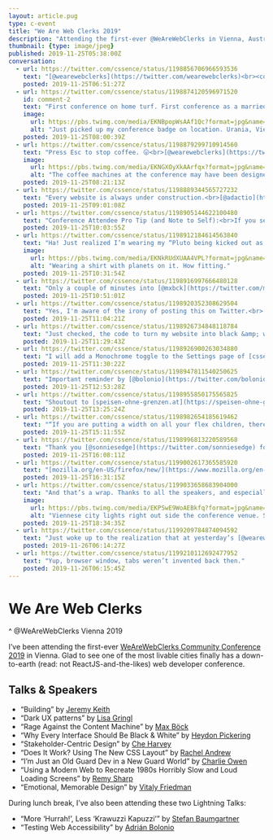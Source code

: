 ```yaml
---
layout: article.pug
type: c-event
title: "We Are Web Clerks 2019"
description: "Attending the first-ever @WeAreWebClerks in Vienna, Austria. Yes, on home turf!"
thumbnail: {type: image/jpeg}
published: 2019-11-25T05:38:00Z
conversation:
  - url: https://twitter.com/cssence/status/1198856706966593536
    text: "[@wearewebclerks](https://twitter.com/wearewebclerks)<br><code>-vienna-appearance: beautiful !important;</code><br>[cssence.com/2019/we-are-web-clerks](/2019/we-are-web-clerks/)"
    posted: 2019-11-25T06:51:27Z
  - url: https://twitter.com/cssence/status/1198874120596971520
    id: comment-2
    text: "First conference on home turf. First conference as a married man. Let’s do this.<br>[@wearewebclerks](https://twitter.com/wearewebclerks) #webclerks"
    image:
      url: https://pbs.twimg.com/media/EKNBpopWsAAf1Qc?format=jpg&name=large
      alt: "Just picked up my conference badge on location. Urania, Vienna, Austria."
    posted: 2019-11-25T08:00:39Z
  - url: https://twitter.com/cssence/status/1198879299710914560
    text: "Press Esc to stop coffee. 😛<br>[@wearewebclerks](https://twitter.com/wearewebclerks) #webclerks"
    image:
      url: https://pbs.twimg.com/media/EKNGXOyXkAArfqx?format=jpg&name=medium
      alt: "The coffee machines at the conference may have been designed by a developer."
    posted: 2019-11-25T08:21:13Z
  - url: https://twitter.com/cssence/status/1198889344565727232
    text: "Every website is always under construction.<br>[@adactio](https://twitter.com/adactio) #webclerks<br>Yes.<br>[cssence.com/2019/just-launch](/2019/just-launch/)"
    posted: 2019-11-25T09:01:08Z
  - url: https://twitter.com/cssence/status/1198905144622100480
    text: "Conference Attendee Pro Tip (and Note to Self):<br>If you see a speaker,<br>don’t be shy,<br>just say “Hi!”<br>#webclerks"
    posted: 2019-11-25T10:03:55Z
  - url: https://twitter.com/cssence/status/1198912184614563840
    text: "Ha! Just realized I’m wearing my “Pluto being kicked out as a planet” T-shirt at <span lang=\"de\">Urania Sternwarte. </span>#webclerks #coincidence"
    image:
      url: https://pbs.twimg.com/media/EKNkRUdXUAA4VPL?format=jpg&name=large
      alt: "Wearing a shirt with planets on it. How fitting."
    posted: 2019-11-25T10:31:54Z
  - url: https://twitter.com/cssence/status/1198916997666480128
    text: "Only a couple of minutes into [@mxbck](https://twitter.com/mxbck)’s talk at #webclerks and my neck hurts from constant nodding. #IndieWeb [cssence.com/2019/leaving-social-sites](/2019/leaving-social-sites/)"
    posted: 2019-11-25T10:51:01Z
  - url: https://twitter.com/cssence/status/1198920352308629504
    text: "Yes, I'm aware of the irony of posting this on Twitter.<br>[cssence.com/2015/own-your-own-data](/2015/own-your-own-data/)"
    posted: 2019-11-25T11:04:21Z
  - url: https://twitter.com/cssence/status/1198926734848118784
    text: "Just checked, the code to turn my website into black &amp; white fits into a tweet.<br><br><code>:root, .card, .browse a {<br>&nbsp; --color-accent: var(--color-dark);<br>}<br>.mood, nav .browse a, .imprint {<br>&nbsp; --color-accent: var(--color-lighter);<br>}</code><br><br>[@heydonworks](https://twitter.com/heydonworks) #webclerks"
    posted: 2019-11-25T11:29:43Z
  - url: https://twitter.com/cssence/status/1198926900263034880
    text: "I will add a Monochrome toggle to the Settings page of [cssence.com](https://cssence.com/).<br><br>As soon as I have a Settings page."
    posted: 2019-11-25T11:30:22Z
  - url: https://twitter.com/cssence/status/1198947811540250625
    text: "Important reminder by [@bolonio](https://twitter.com/bolonio) that Accessibility should be part of the overall process and not something that can be fixed later.<br>Couldn’t agree more. #webclerks<br>[cssence.com/2017/accessibility-for-everyone](/2017/accessibility-for-everyone/)"
    posted: 2019-11-25T12:53:28Z
  - url: https://twitter.com/cssence/status/1198955850175565825
    text: "Shoutout to [speisen-ohne-grenzen.at](https://speisen-ohne-grenzen.at/) for their innovative lunch options at [@wearewebclerks](https://twitter.com/wearewebclerks) #webclerks"
    posted: 2019-11-25T13:25:24Z
  - url: https://twitter.com/cssence/status/1198982654185619462
    text: "“If you are putting a width on all your flex children, there's a good chance you want grid instead.” [@rachelandrew](https://twitter.com/rachelandrew) #webclerks"
    posted: 2019-11-25T15:11:55Z
  - url: https://twitter.com/cssence/status/1198996813220589568
    text: "Thank you [@sonniesedge](https://twitter.com/sonniesedge) for making me realize I’m a grandfather now.<br>[cssence.com/2017/being-online-for-20-years](/2017/being-online-for-20-years/)"
    posted: 2019-11-25T16:08:11Z
  - url: https://twitter.com/cssence/status/1199002617365585920
    text: "[mozilla.org/en-US/firefox/new/](https://www.mozilla.org/en-US/firefox/new/)<br><br>[@sonniesedge](https://twitter.com/sonniesedge) #webclerks"
    posted: 2019-11-25T16:31:15Z
  - url: https://twitter.com/cssence/status/1199033658683904000
    text: "And that’s a wrap. Thanks to all the speakers, and especially everyone at [@wearewebclerks](https://twitter.com/wearewebclerks) for putting Vienna on the map and making this web conference a reality. 💙"
    image:
      url: https://pbs.twimg.com/media/EKPSwE9WoAEBkfq?format=jpg&name=large
      alt: "Viennese city lights right out side the conference venue. Some Christmas decoration already in place."
    posted: 2019-11-25T18:34:35Z
  - url: https://twitter.com/cssence/status/1199209784874094592
    text: "Just woke up to the realization that at yesterday’s [@wearewebclerks](https://twitter.com/wearewebclerks) I’ve been standing next to [@g16n](https://twitter.com/g16n) 🙀<br>Big deal! [@SelfHTML](https://twitter.com/SELFHTML) got me into this industry. Back when years started with 19, not a day went by without me having a browser window with [selfhtml.org](https://selfhtml.org/) open."
    posted: 2019-11-26T06:14:27Z
  - url: https://twitter.com/cssence/status/1199210112692477952
    text: "Yup, browser window, tabs weren’t invented back then."
    posted: 2019-11-26T06:15:45Z
---
```


# We Are Web Clerks
^ @WeAreWebClerks Vienna 2019

I’ve been attending the first-ever [WeAreWebClerks Community Conference 2019](https://webclerks.at/) in Vienna. Glad to see one of the most livable cities finally has a down-to-earth (read: not ReactJS-and-the-likes) web developer conference.

<h2 id="talks">Talks &amp; Speakers</h2>

- “Building” by [Jeremy Keith](https://twitter.com/adactio)
- “Dark UX patterns” by [Lisa Gringl](https://twitter.com/kringal)
- “Rage Against the Content Machine” by [Max Böck](https://twitter.com/mxbck)
- “Why Every Interface Should Be Black & White” by [Heydon Pickering](https://twitter.com/heydonworks)
- “Stakeholder-Centric Design” by [Che Harvey](https://twitter.com/chebydesign)
- “Does It Work? Using The New CSS Layout” by [Rachel Andrew](https://twitter.com/rachelandrew)
- “I’m Just an Old Guard Dev in a New Guard World” by [Charlie Owen](https://twitter.com/sonniesedge)
- “Using a Modern Web to Recreate 1980s Horribly Slow and Loud Loading Screens” by [Remy Sharp](https://twitter.com/rem)
- “Emotional, Memorable Design” by [Vitaly Friedman](https://twitter.com/smashingmag)

During lunch break, I’ve also been attending these two Lightning Talks:

- “More ‘Hurrah!’, Less ‘Krawuzzi Kapuzzi’” by [Stefan Baumgartner](https://twitter.com/ddprrt)
- “Testing Web Accessibility” by [Adrián Bolonio](https://twitter.com/bolonio)

